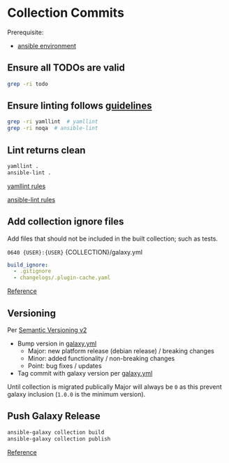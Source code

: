 # Collection Commits
Prerequisite:
* [ansible environment](../environment/ansible.md)

## Ensure all TODOs are valid
``` bash
grep -ri todo
```

## Ensure linting follows [guidelines](../roles/linting.md)
``` bash
grep -ri yamllint  # yamllint
grep -ri noqa  # ansible-lint
```

## Lint returns clean
``` bash
yamllint .
ansible-lint .
```

[yamllint rules](https://yamllint.readthedocs.io/en/stable/)

[ansible-lint rules](https://ansible.readthedocs.io/projects/lint/rules/)

## Add collection ignore files
Add files that should not be included in the built collection; such as tests.

`0640 {USER}:{USER}` {COLLECTION}/galaxy.yml
``` yaml
build_ignore:
  - .gitignore
  - changelogs/.plugin-cache.yaml
```
[Reference](https://docs.ansible.com/ansible/devel/dev_guide/developing_collections_distributing.html#ignoring-files-and-folders)

## Versioning
Per [Semantic Versioning v2](https://semver.org/)

* Bump version in [galaxy.yml](../../../galaxy.yml)
  * Major: new platform release (debian release) / breaking changes
  * Minor: added functionality / non-breaking changes
  * Point: bug fixes / updates
* Tag commit with galaxy version per [galaxy.yml](../../../galaxy.yml)

Until collection is migrated publically Major will always be `0` as this
prevent galaxy inclusion (`1.0.0` is the minimum version).

## Push Galaxy Release

``` bash
ansible-galaxy collection build
ansible-galaxy collection publish
```
[Reference](https://docs.ansible.com/ansible/latest/dev_guide/developing_collections_creating.html)

